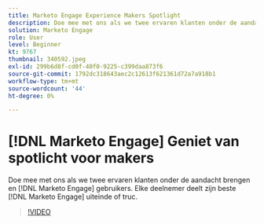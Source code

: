 ```yaml
---
title: Marketo Engage Experience Makers Spotlight
description: Doe mee met ons als we twee ervaren klanten onder de aandacht brengen en [!DNL Marketo Engage] gebruikers. Elke deelnemer deelt zijn beste [!DNL Marketo Engage] uiteinde of truc.
solution: Marketo Engage
role: User
level: Beginner
kt: 9767
thumbnail: 340592.jpeg
exl-id: 299b6d8f-cd0f-40f0-9225-c399daa873f6
source-git-commit: 1792dc318643aec2c12613f621361d72a7a918b1
workflow-type: tm+mt
source-wordcount: '44'
ht-degree: 0%

---
```


# [!DNL Marketo Engage] Geniet van spotlicht voor makers

Doe mee met ons als we twee ervaren klanten onder de aandacht brengen en [!DNL Marketo Engage] gebruikers. Elke deelnemer deelt zijn beste [!DNL Marketo Engage] uiteinde of truc.

>[!VIDEO](https://video.tv.adobe.com/v/340592/?quality=12&learn=on)
